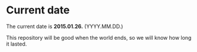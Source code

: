 # Current date

The current date is **2015.01.26.** (YYYY.MM.DD.)

This repository will be good when the world ends, so we will know how long it lasted.